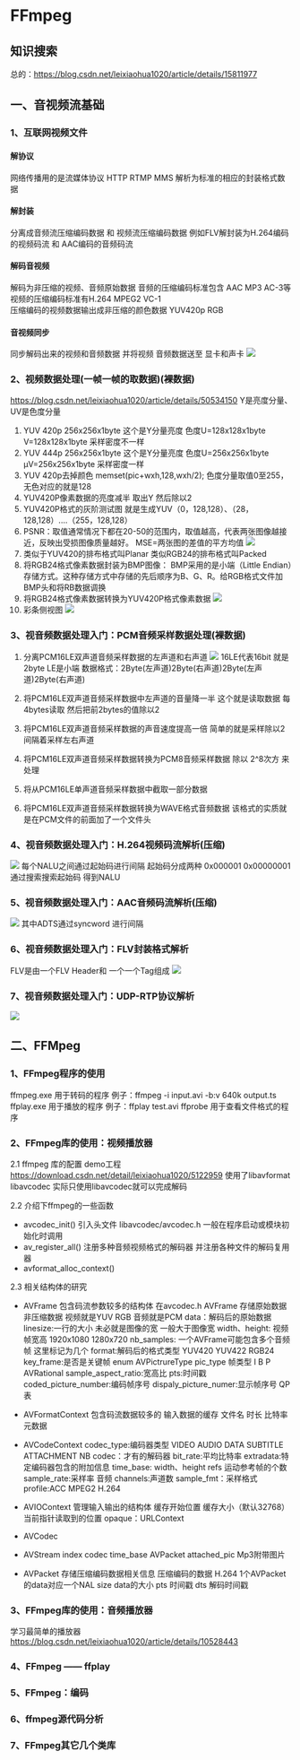 # FFmpeg

## 知识搜索
总的：https://blog.csdn.net/leixiaohua1020/article/details/15811977

## 一、音视频流基础
### 1、互联网视频文件
#### 解协议
网络传播用的是流媒体协议 HTTP RTMP MMS 解析为标准的相应的封装格式数据
#### 解封装
分离成音频流压缩编码数据 和 视频流压缩编码数据 例如FLV解封装为H.264编码的视频码流 和 AAC编码的音频码流
#### 解码音视频
解码为非压缩的视频、音频原始数据 音频的压缩编码标准包含  AAC  MP3  AC-3等  视频的压缩编码标准有H.264 MPEG2  VC-1  
压缩编码的视频数据输出成非压缩的颜色数据  YUV420p  RGB 
#### 音视频同步
同步解码出来的视频和音频数据 并将视频 音频数据送至 显卡和声卡
![](Img/2020-08-08-09-29-30.png)

### 2、视频数据处理(一帧一帧的取数据)(裸数据)
https://blog.csdn.net/leixiaohua1020/article/details/50534150
Y是亮度分量、UV是色度分量

1. YUV 420p 256x256x1byte 这个是Y分量亮度  色度U=128x128x1byte V=128x128x1byte 采样密度不一样
2. YUV 444p 256x256x1byte 这个是Y分量亮度  色度U=256x256x1byte µV=256x256x1byte 采样密度一样
3. YUV 420p去掉颜色 memset(pic+wxh,128,wxh/2); 色度分量取值0至255，无色对应的就是128
4. YUV420P像素数据的亮度减半 取出Y 然后除以2
5. YUV420P格式的灰阶测试图 就是生成YUV（0，128,128）、（28，128,128）....（255，128,128）
6. PSNR：取值通常情况下都在20-50的范围内，取值越高，代表两张图像越接近，反映出受损图像质量越好。
MSE=两张图的差值的平方均值
![](Img/![](Img/2020-07-27-09-04-07.png).png)
7. 类似于YUV420的排布格式叫Planar 类似RGB24的排布格式叫Packed
8. 将RGB24格式像素数据封装为BMP图像：
BMP采用的是小端（Little Endian）存储方式。这种存储方式中存储的先后顺序为B、G、R。给RGB格式文件加BMP头和将RB数据调换
9. 将RGB24格式像素数据转换为YUV420P格式像素数据
![](Img/2020-07-27-09-17-56.png)
10. 彩条侧视图
![](Img/11.%20.png)

### 3、视音频数据处理入门：PCM音频采样数据处理(裸数据)
1. 分离PCM16LE双声道音频采样数据的左声道和右声道
![](Img/2020-07-27-12-19-07.png)
16LE代表16bit 就是2byte LE是小端
数据格式：2Byte(左声道)2Byte(右声道)2Byte(左声道)2Byte(右声道)

2. 将PCM16LE双声道音频采样数据中左声道的音量降一半
这个就是读取数据 每4bytes读取 然后把前2bytes的值除以2

3. 将PCM16LE双声道音频采样数据的声音速度提高一倍
   简单的就是采样除以2  间隔着采样左右声道

4. 将PCM16LE双声道音频采样数据转换为PCM8音频采样数据
   除以 2^8次方 来处理

5. 将从PCM16LE单声道音频采样数据中截取一部分数据


6. 将PCM16LE双声道音频采样数据转换为WAVE格式音频数据
   该格式的实质就是在PCM文件的前面加了一个文件头

### 4、视音频数据处理入门：H.264视频码流解析(压缩)
![](Img/2020-07-28-08-59-36.png)
每个NALU之间通过起始码进行间隔 起始码分成两种 0x000001 0x00000001
通过搜索搜索起始码 得到NALU

### 5、视音频数据处理入门：AAC音频码流解析(压缩)
![](Img/2020-07-28-09-06-55.png)
其中ADTS通过syncword 进行间隔

### 6、视音频数据处理入门：FLV封装格式解析
FLV是由一个FLV Header和 一个一个Tag组成
![](Img/2020-08-08-10-00-13.png)

### 7、视音频数据处理入门：UDP-RTP协议解析
![](Img/2020-08-08-10-05-22.png)


## 二、FFMpeg
### 1、FFmpeg程序的使用
ffmpeg.exe 用于转码的程序 
例子：ffmpeg -i input.avi -b:v 640k output.ts
ffplay.exe 用于播放的程序
例子：ffplay test.avi
ffprobe 用于查看文件格式的程序 

### 2、FFmpeg库的使用：视频播放器
2.1 ffmpeg 库的配置 demo工程
https://download.csdn.net/detail/leixiaohua1020/5122959
使用了libavformat libavcodec 实际只使用libavcodec就可以完成解码

2.2 介绍下ffmpeg的一些函数
- avcodec_init()
引入头文件 libavcodec/avcodec.h
一般在程序启动或模块初始化时调用 
- av_register_all()
注册多种音频视频格式的解码器 并注册各种文件的解码复用器
- avformat_alloc_context()

2.3 相关结构体的研究 
- AVFrame 包含码流参数较多的结构体 在avcodec.h
  AVFrame 存储原始数据 非压缩数据 视频就是YUV RGB 音频就是PCM 
  data：解码后的原始数据
  linesize:一行的大小 未必就是图像的宽 一般大于图像宽
  width、height: 视频帧宽高 1920x1080 1280x720
  nb_samples: 一个AVFrame可能包含多个音频帧 这里标记为几个
  format:解码后的格式类型 YUV420 YUV422 RGB24
  key_frame:是否是关键帧
  enum AVPictrureType pic_type 帧类型 I B P
  AVRational sample_aspect_ratio:宽高比
  pts:时间戳
  coded_picture_number:编码帧序号
  dispaly_picture_numer:显示帧序号
  QP表

- AVFormatContext 包含码流数据较多的
  输入数据的缓存
  文件名
  时长
  比特率
  元数据 

- AVCodeContext
  codec_type:编码器类型  VIDEO  AUDIO DATA SUBTITLE ATTACHMENT NB
  codec：才有的解码器 
  bit_rate:平均比特率
  extradata:特定编码器包含的附加信息 
  time_base:
  width、height
  refs 运动参考帧的个数
  sample_rate:采样率 音频
  channels:声道数
  sample_fmt：采样格式
  profile:ACC  MPEG2 H.264

- AVIOContext 管理输入输出的结构体
   缓存开始位置
   缓存大小（默认32768）
   当前指针读取到的位置
   opaque：URLContext

- AVCodec

- AVStream
  index
  codec
  time_base
  AVPacket attached_pic Mp3附带图片

- AVPacket 存储压缩编码数据相关信息
  压缩编码的数据 H.264 1个AVPacket的data对应一个NAL
  size data的大小
  pts 时间戳
  dts 解码时间戳


### 3、FFmpeg库的使用：音频播放器
学习最简单的播放器
https://blog.csdn.net/leixiaohua1020/article/details/10528443

### 4、FFmpeg —— ffplay
### 5、FFmpeg：编码
### 6、ffmpeg源代码分析
### 7、FFmpeg其它几个类库